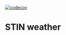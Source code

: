 [![codecov](https://codecov.io/gh/jakubklimo/STIN-weather/graph/badge.svg?token=6UWZEWXDEL)](https://codecov.io/gh/jakubklimo/STIN-weather)

# STIN weather
